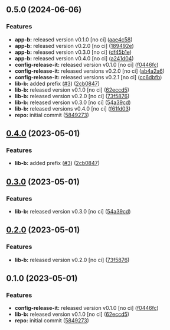

## 0.5.0 (2024-06-06)


### Features

* **app-b:** released version v0.1.0 [no ci] ([aae4c58](https://github.com/davidobodo/monorepo-semantic-releases/commit/aae4c5801f0e9635ead1021c18498114a3e8f918))
* **app-b:** released version v0.2.0 [no ci] ([189492e](https://github.com/davidobodo/monorepo-semantic-releases/commit/189492ea331d9064ff048a142e7b2e9502fc6935))
* **app-b:** released version v0.3.0 [no ci] ([df45b1e](https://github.com/davidobodo/monorepo-semantic-releases/commit/df45b1efedf858b4c3aa3c11436b1a478a4ffbc8))
* **app-b:** released version v0.4.0 [no ci] ([a241d04](https://github.com/davidobodo/monorepo-semantic-releases/commit/a241d043b9a95206e847a88a44e5500a4b15a8f0))
* **config-release-it:** released version v0.1.0 [no ci] ([f0446fc](https://github.com/davidobodo/monorepo-semantic-releases/commit/f0446fc59c62a71c8d9847d38f6de84f001540ad))
* **config-release-it:** released versions v0.2.0 [no ci] ([ab4a2a6](https://github.com/davidobodo/monorepo-semantic-releases/commit/ab4a2a6db0256a590657142276e972748f244d7f))
* **config-release-it:** released versions v0.2.1 [no ci] ([cc6dbfb](https://github.com/davidobodo/monorepo-semantic-releases/commit/cc6dbfbefab1bd466f739e1b7a53f6943c4f3bf1))
* **lib-b:** added prefix ([#3](https://github.com/davidobodo/monorepo-semantic-releases/issues/3)) ([2cb0847](https://github.com/davidobodo/monorepo-semantic-releases/commit/2cb08478f16b3efa133c5af2b632c14f295ac2ff))
* **lib-b:** released version v0.1.0 [no ci] ([62eccd5](https://github.com/davidobodo/monorepo-semantic-releases/commit/62eccd51c89c12413e352a0fcaee68aefd0401bf))
* **lib-b:** released version v0.2.0 [no ci] ([73f5876](https://github.com/davidobodo/monorepo-semantic-releases/commit/73f587631a469011022e53599b9ebb864ea4a7c7))
* **lib-b:** released version v0.3.0 [no ci] ([54a39cd](https://github.com/davidobodo/monorepo-semantic-releases/commit/54a39cd3309e052d8e4682d3e0c31e06ac890674))
* **lib-b:** released versions v0.4.0 [no ci] ([f61fd03](https://github.com/davidobodo/monorepo-semantic-releases/commit/f61fd034444de2cc2ad28507b18f0d2af992f885))
* **repo:** initial commit ([5849273](https://github.com/davidobodo/monorepo-semantic-releases/commit/58492737f01fe3a2fd98e0b2b3c0646e6850a8db))

## [0.4.0](https://github.com/b12k/monorepo-semantic-releases/compare/@mono/app-b-v0.3.0...@mono/app-b-v0.4.0) (2023-05-01)


### Features

* **lib-b:** added prefix ([#3](https://github.com/b12k/monorepo-semantic-releases/issues/3)) ([2cb0847](https://github.com/b12k/monorepo-semantic-releases/commit/2cb08478f16b3efa133c5af2b632c14f295ac2ff))

## [0.3.0](https://github.com/b12k/monorepo-semantic-releases/compare/@mono/app-b-v0.2.0...@mono/app-b-v0.3.0) (2023-05-01)


### Features

* **lib-b:** released version v0.3.0 [no ci] ([54a39cd](https://github.com/b12k/monorepo-semantic-releases/commit/54a39cd3309e052d8e4682d3e0c31e06ac890674))

## [0.2.0](https://github.com/b12k/monorepo-semantic-releases/compare/@mono/app-b-v0.1.0...@mono/app-b-v0.2.0) (2023-05-01)


### Features

* **lib-b:** released version v0.2.0 [no ci] ([73f5876](https://github.com/b12k/monorepo-semantic-releases/commit/73f587631a469011022e53599b9ebb864ea4a7c7))

## 0.1.0 (2023-05-01)


### Features

* **config-release-it:** released version v0.1.0 [no ci] ([f0446fc](https://github.com/b12k/monorepo-semantic-releases/commit/f0446fc59c62a71c8d9847d38f6de84f001540ad))
* **lib-b:** released version v0.1.0 [no ci] ([62eccd5](https://github.com/b12k/monorepo-semantic-releases/commit/62eccd51c89c12413e352a0fcaee68aefd0401bf))
* **repo:** initial commit ([5849273](https://github.com/b12k/monorepo-semantic-releases/commit/58492737f01fe3a2fd98e0b2b3c0646e6850a8db))
